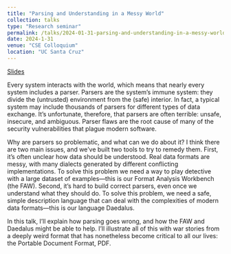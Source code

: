 ```yaml
---
title: "Parsing and Understanding in a Messy World"
collection: talks
type: "Research seminar"
permalink: /talks/2024-01-31-parsing-and-understanding-in-a-messy-world
date: 2024-1-31
venue: "CSE Colloquium"
location: "UC Santa Cruz" 
---
```


[Slides](http://mikedodds.github.io/files/talks/2024-1-31-parsing-and-understanding-in-a-messy-world.pdf)

Every system interacts with the world, which means that nearly every system includes a parser. Parsers are the system’s immune system: they divide the (untrusted) environment from the (safe) interior. In fact, a typical system may include thousands of parsers for different types of data exchange. It’s unfortunate, therefore, that parsers are often terrible: unsafe, insecure, and ambiguous. Parser flaws are the root cause of many of the security vulnerabilities that plague modern software.
 
Why are parsers so problematic, and what can we do about it? I think there are two main issues, and we’ve built two tools to try to remedy them. First, it’s often unclear how data should be understood. Real data formats are messy, with many dialects generated by different conflicting implementations. To solve this problem we need a way to play detective with a large dataset of examples—this is our Format Analysis Workbench (the FAW). Second, it’s hard to build correct parsers, even once we understand what they should do. To solve this problem, we need a safe, simple description language that can deal with the complexities of modern data formats—this is our language Daedalus.
 
In this talk, I’ll explain how parsing goes wrong, and how the FAW and Daedalus might be able to help. I’ll illustrate all of this with war stories from a deeply weird format that has nonetheless become critical to all our lives: the Portable Document Format, PDF.